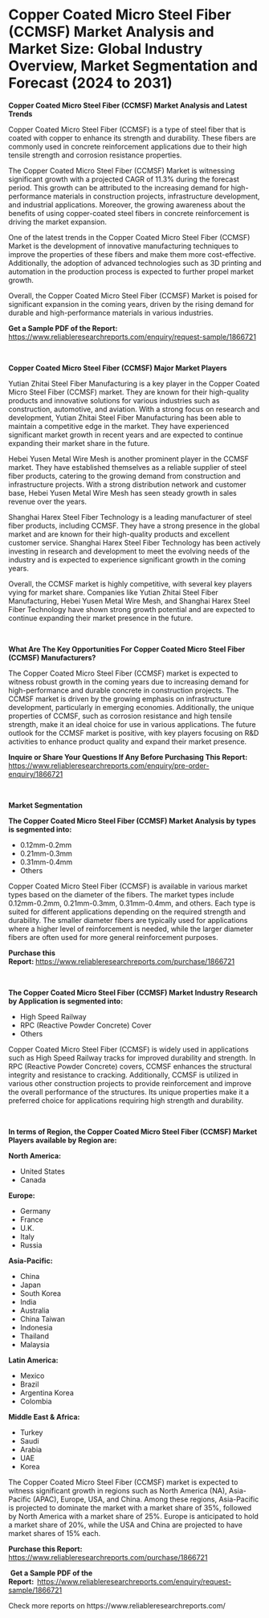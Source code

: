<p><h1>Copper Coated Micro Steel Fiber (CCMSF) Market Analysis and Market Size: Global Industry Overview, Market Segmentation and Forecast (2024 to 2031)</h1></p><p><strong>Copper Coated Micro Steel Fiber (CCMSF) Market Analysis and Latest Trends</strong></p>
<p><p>Copper Coated Micro Steel Fiber (CCMSF) is a type of steel fiber that is coated with copper to enhance its strength and durability. These fibers are commonly used in concrete reinforcement applications due to their high tensile strength and corrosion resistance properties.</p><p>The Copper Coated Micro Steel Fiber (CCMSF) Market is witnessing significant growth with a projected CAGR of 11.3% during the forecast period. This growth can be attributed to the increasing demand for high-performance materials in construction projects, infrastructure development, and industrial applications. Moreover, the growing awareness about the benefits of using copper-coated steel fibers in concrete reinforcement is driving the market expansion.</p><p>One of the latest trends in the Copper Coated Micro Steel Fiber (CCMSF) Market is the development of innovative manufacturing techniques to improve the properties of these fibers and make them more cost-effective. Additionally, the adoption of advanced technologies such as 3D printing and automation in the production process is expected to further propel market growth.</p><p>Overall, the Copper Coated Micro Steel Fiber (CCMSF) Market is poised for significant expansion in the coming years, driven by the rising demand for durable and high-performance materials in various industries.</p></p>
<p><strong>Get a Sample PDF of the Report:&nbsp;</strong> <a href="https://www.reliableresearchreports.com/enquiry/request-sample/1866721">https://www.reliableresearchreports.com/enquiry/request-sample/1866721</a></p>
<p>&nbsp;</p>
<p><strong>Copper Coated Micro Steel Fiber (CCMSF) Major Market Players</strong></p>
<p><p>Yutian Zhitai Steel Fiber Manufacturing is a key player in the Copper Coated Micro Steel Fiber (CCMSF) market. They are known for their high-quality products and innovative solutions for various industries such as construction, automotive, and aviation. With a strong focus on research and development, Yutian Zhitai Steel Fiber Manufacturing has been able to maintain a competitive edge in the market. They have experienced significant market growth in recent years and are expected to continue expanding their market share in the future.</p><p>Hebei Yusen Metal Wire Mesh is another prominent player in the CCMSF market. They have established themselves as a reliable supplier of steel fiber products, catering to the growing demand from construction and infrastructure projects. With a strong distribution network and customer base, Hebei Yusen Metal Wire Mesh has seen steady growth in sales revenue over the years.</p><p>Shanghai Harex Steel Fiber Technology is a leading manufacturer of steel fiber products, including CCMSF. They have a strong presence in the global market and are known for their high-quality products and excellent customer service. Shanghai Harex Steel Fiber Technology has been actively investing in research and development to meet the evolving needs of the industry and is expected to experience significant growth in the coming years.</p><p>Overall, the CCMSF market is highly competitive, with several key players vying for market share. Companies like Yutian Zhitai Steel Fiber Manufacturing, Hebei Yusen Metal Wire Mesh, and Shanghai Harex Steel Fiber Technology have shown strong growth potential and are expected to continue expanding their market presence in the future.</p></p>
<p>&nbsp;</p>
<p><strong>What Are The Key Opportunities For Copper Coated Micro Steel Fiber (CCMSF) Manufacturers?</strong></p>
<p><p>The Copper Coated Micro Steel Fiber (CCMSF) market is expected to witness robust growth in the coming years due to increasing demand for high-performance and durable concrete in construction projects. The CCMSF market is driven by the growing emphasis on infrastructure development, particularly in emerging economies. Additionally, the unique properties of CCMSF, such as corrosion resistance and high tensile strength, make it an ideal choice for use in various applications. The future outlook for the CCMSF market is positive, with key players focusing on R&D activities to enhance product quality and expand their market presence.</p></p>
<p><strong>Inquire or Share Your Questions If Any Before Purchasing This Report:</strong> <a href="https://www.reliableresearchreports.com/enquiry/pre-order-enquiry/1866721">https://www.reliableresearchreports.com/enquiry/pre-order-enquiry/1866721</a></p>
<p>&nbsp;</p>
<p><strong>Market Segmentation</strong></p>
<p><strong>The Copper Coated Micro Steel Fiber (CCMSF) Market Analysis by types is segmented into:</strong></p>
<p><ul><li>0.12mm-0.2mm</li><li>0.21mm-0.3mm</li><li>0.31mm-0.4mm</li><li>Others</li></ul></p>
<p><p>Copper Coated Micro Steel Fiber (CCMSF) is available in various market types based on the diameter of the fibers. The market types include 0.12mm-0.2mm, 0.21mm-0.3mm, 0.31mm-0.4mm, and others. Each type is suited for different applications depending on the required strength and durability. The smaller diameter fibers are typically used for applications where a higher level of reinforcement is needed, while the larger diameter fibers are often used for more general reinforcement purposes.</p></p>
<p><strong>Purchase this Report:&nbsp;</strong><a href="https://www.reliableresearchreports.com/purchase/1866721">https://www.reliableresearchreports.com/purchase/1866721</a></p>
<p>&nbsp;</p>
<p><strong>The Copper Coated Micro Steel Fiber (CCMSF) Market Industry Research by Application is segmented into:</strong></p>
<p><ul><li>High Speed Railway</li><li>RPC (Reactive Powder Concrete) Cover</li><li>Others</li></ul></p>
<p><p>Copper Coated Micro Steel Fiber (CCMSF) is widely used in applications such as High Speed Railway tracks for improved durability and strength. In RPC (Reactive Powder Concrete) covers, CCMSF enhances the structural integrity and resistance to cracking. Additionally, CCMSF is utilized in various other construction projects to provide reinforcement and improve the overall performance of the structures. Its unique properties make it a preferred choice for applications requiring high strength and durability.</p></p>
<p>&nbsp;</p>
<p><strong>In terms of Region, the Copper Coated Micro Steel Fiber (CCMSF) Market Players available by Region are:</strong></p>
<p>
    <p> <strong> North America: </strong>
        <ul>
            <li>United States</li>
            <li>Canada</li>
        </ul>
        </p> 
    <p> <strong> Europe: </strong>
        <ul>
            <li>Germany</li>
            <li>France</li>
            <li>U.K.</li>
            <li>Italy</li>
            <li>Russia</li>
        </ul>
        </p> 
    <p> <strong> Asia-Pacific: </strong>
        <ul>
            <li>China</li>
            <li>Japan</li>
            <li>South Korea</li>
            <li>India</li>
            <li>Australia</li>
            <li>China Taiwan</li>
            <li>Indonesia</li>
            <li>Thailand</li>
            <li>Malaysia</li>
        </ul>
        </p> 
    <p> <strong> Latin America: </strong>
        <ul>
            <li>Mexico</li>
            <li>Brazil</li>
            <li>Argentina Korea</li>
            <li>Colombia</li>
        </ul>
        </p> 
    <p> <strong> Middle East & Africa: </strong>
        <ul>
            <li>Turkey</li>
            <li>Saudi</li>
            <li>Arabia</li>
            <li>UAE</li>
            <li>Korea</li>
        </ul>
    </p>
    </p>
<p><p>The Copper Coated Micro Steel Fiber (CCMSF) market is expected to witness significant growth in regions such as North America (NA), Asia-Pacific (APAC), Europe, USA, and China. Among these regions, Asia-Pacific is projected to dominate the market with a market share of 35%, followed by North America with a market share of 25%. Europe is anticipated to hold a market share of 20%, while the USA and China are projected to have market shares of 15% each.</p></p>
<p><strong>Purchase this Report: </strong><a href="https://www.reliableresearchreports.com/purchase/1866721">https://www.reliableresearchreports.com/purchase/1866721</a></p>
<p>&nbsp;<strong>Get a Sample PDF of the Report:&nbsp;&nbsp;</strong><a href="https://www.reliableresearchreports.com/enquiry/request-sample/1866721">https://www.reliableresearchreports.com/enquiry/request-sample/1866721</a></p>
<p><strong></strong></p>
<p>Check more reports on https://www.reliableresearchreports.com/</p>